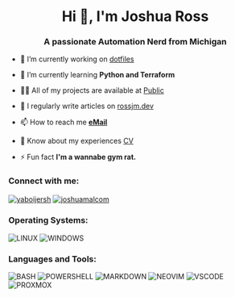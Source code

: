<h1 align="center">Hi 👋, I'm Joshua Ross</h1>
<h3 align="center">A passionate Automation Nerd from Michigan</h3>



- 🔭 I’m currently working on [dotfiles](https://github.com/ross-jm/dotfiles)

- 🌱 I’m currently learning **Python and Terraform**

- 👨‍💻 All of my projects are available at [Public](https://github.com/ross-jm?tab=repositories&q=&type=public&language=&sort=)

- 📝 I regularly write articles on [rossjm.dev](https://rossjm.dev/)

- 📫 How to reach me **[eMail](mailto:josh@rossjm.dev)**

- 📄 Know about my experiences [CV](https://rossjm.dev/cv/)

- ⚡ Fun fact **I'm a wannabe gym rat.**

<h3 align="left">Connect with me:</h3>
<p align="left">
<a href="https://twitter.com/yaboijersh" target="blank"><img align="center" src="https://img.shields.io/badge/Twitter-1DA1F2?style=for-the-badge&logo=twitter&logoColor=white" alt="yaboijersh"  /></a>
<a href="https://linkedin.com/in/joshuamalcom" target="blank"><img align="center" src="https://img.shields.io/badge/LinkedIn-0077B5?style=for-the-badge&logo=linkedin&logoColor=white" alt="joshuamalcom" /></a>
</p>

<h3 align="left">Operating Systems:</h3>

![LINUX](https://img.shields.io/badge/Linux-FCC624?style=for-the-badge&logo=linux&logoColor=black)
![WINDOWS](https://img.shields.io/badge/Windows-0078D6?style=for-the-badge&logo=windows&logoColor=white)

<h3 align="left">Languages and Tools:</h3>

![BASH](https://img.shields.io/badge/Shell_Script-121011?style=for-the-badge&logo=gnu-bash&logoColor=white)
![POWERSHELL](https://img.shields.io/badge/powershell-5391FE?style=for-the-badge&logo=powershell&logoColor=white)
![MARKDOWN](https://img.shields.io/badge/Markdown-000000?style=for-the-badge&logo=markdown&logoColor=white)
![NEOVIM](https://img.shields.io/badge/NeoVim-%2357A143.svg?&style=for-the-badge&logo=neovim&logoColor=white)
![VSCODE](https://img.shields.io/badge/VSCode-0078D4?style=for-the-badge&logo=visual%20studio%20code&logoColor=white)
![PROXMOX](https://img.shields.io/badge/Proxmox-E57000?style=for-the-badge&logo=proxmox&logoColor=white)

